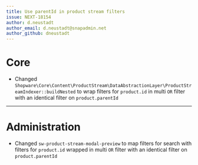 ```yaml
---
title: Use parentId in product stream filters
issue: NEXT-18154
author: d.neustadt
author_email: d.neustadt@snapadmin.net 
author_github: dneustadt
---
```

# Core
* Changed `Shopware\Core\Content\ProductStream\DataAbstractionLayer\ProductStreamIndexer::buildNested` to wrap filters for `product.id` in multi `OR` filter with an identical filter on `product.parentId`
___
# Administration
* Changed `sw-product-stream-modal-preview` to map filters for search with filters for `product.id` wrapped in multi `OR` filter with an identical filter on `product.parentId`

